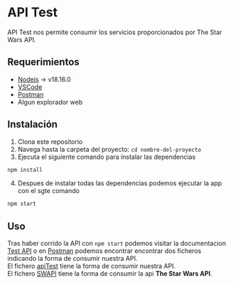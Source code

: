 # API Test

API Test nos permite consumir los servicios proporcionados por The 
Star Wars API.

## Requerimientos

- [Nodejs](https://nodejs.org/es/download) -> v18.16.0
- [VSCode](https://code.visualstudio.com/download)
- [Postman](https://www.postman.com/downloads/)
- Algun explorador web

## Instalación

1. Clona este repositorio
2. Navega hasta la carpeta del proyecto: `cd nombre-del-proyecto`
3. Ejecuta el siguiente comando para instalar las dependencias
```bash 
npm install
```
4. Despues de instalar todas las dependencias podemos ejecutar la app con el sgte 
comando
```bash
npm start
```

## Uso

Tras haber corrido la API con `npm start` podemos visitar la documentacion 
[Test API](http://localhost:3000/api-docs/) o en 
[Postman](https://www.postman.com/oiab94/workspace/first-workspace/collection/25548467-0815e075-89ae-42f1-a0b9-31a8af585ec7?action=share&creator=25548467)
podemos encontrar encontrar dos ficheros indicando la forma de consumir nuestra
API. <br>
El fichero 
[apiTest](https://www.postman.com/oiab94/workspace/first-workspace/folder/25548467-7d35912a-e1ad-4ff9-a946-f156207bb70b?ctx=documentation) tiene la forma 
de consumir nuestra API.<br> 
El fichero [SWAPI](https://swapi.dev/) tiene la forma de consumir la api 
<b>The Star Wars API</b>. 
